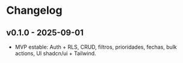 # Changelog

## v0.1.0 - 2025-09-01
- MVP estable: Auth + RLS, CRUD, filtros, prioridades, fechas, bulk actions, UI shadcn/ui + Tailwind.
